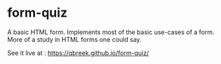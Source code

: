 # form-quiz

A basic HTML form. Implements most of the basic use-cases of a form. More of a study in HTML forms one could say.

See it live at : https://qbreek.github.io/form-quiz/
